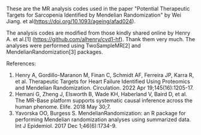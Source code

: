 These are the MR analysis codes used in the paper "Potential Therapeutic Targets for Sarcopenia Identified by Mendelian Randomization" by Wei Jiang. et al(https://doi.org/10.1093/ageing/afad024).

The analysis codes are modified from those kindly shared online by Henry A. et al.[1] (https://github.com/alhenry/cvd1-hf). Thank them very much. The analyses were performed using TwoSampleMR[2] and MendelianRandomization[3] packages. 

References:
1. Henry A, Gordillo-Maranon M, Finan C, Schmidt AF, Ferreira JP, Karra R, et al. Therapeutic Targets for Heart Failure Identified Using Proteomics and Mendelian Randomization. Circulation. 2022 Apr 19;145(16):1205-17.
2. Hemani G, Zheng J, Elsworth B, Wade KH, Haberland V, Baird D, et al. The MR-Base platform supports systematic causal inference across the human phenome. Elife. 2018 May 30;7.
3. Yavorska OO, Burgess S. MendelianRandomization: an R package for performing Mendelian randomization analyses using summarized data. Int J Epidemiol. 2017 Dec 1;46(6):1734-9.
